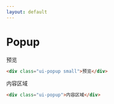 ```yaml
---
layout: default
---
```


# Popup

<div class="ui-popup small">预览</div>

```html
<div class="ui-popup small">预览</div>
```

<div class="ui-popup">内容区域</div>

```html
<div class="ui-popup">内容区域</div>
```
